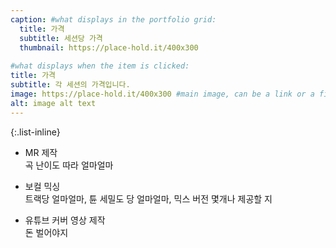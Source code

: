```yaml
---
caption: #what displays in the portfolio grid:
  title: 가격
  subtitle: 세션당 가격
  thumbnail: https://place-hold.it/400x300
  
#what displays when the item is clicked:
title: 가격
subtitle: 각 세션의 가격입니다. 
image: https://place-hold.it/400x300 #main image, can be a link or a file in assets/img/portfolio
alt: image alt text
---
```



{:.list-inline}  

- MR 제작  
  곡 난이도 따라 얼마얼마  

- 보컬 믹싱  
  트랙당 얼마얼마, 튠 세밀도 당 얼마얼마, 믹스 버전 몇개나 제공할 지  

- 유튜브 커버 영상 제작  
  돈 벌어야지  
